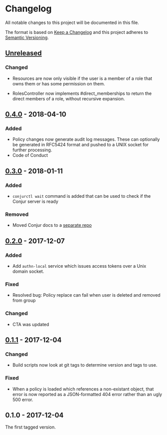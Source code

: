 # Changelog
All notable changes to this project will be documented in this file.

The format is based on [Keep a Changelog](http://keepachangelog.com/en/1.0.0/)
and this project adheres to [Semantic Versioning](http://semver.org/spec/v2.0.0.html).

## [Unreleased]

### Changed
- Resources are now only visible if the user is a member of a role that owns them or has some
permission on them.

- RolesController now implements #direct_memberships to return the
  direct members of a role, without recursive expansion.

## [0.4.0] - 2018-04-10
### Added
- Policy changes now generate audit log messages. These can optionally be generated in RFC5424
format and pushed to a UNIX socket for further processing.
- Code of Conduct

## [0.3.0] - 2018-01-11
### Added
- `conjurctl wait` command is added that can be used to check if the Conjur server is ready

### Removed
- Moved Conjur docs to a [separate repo](https://github.com/cyberark/conjur-org)

## [0.2.0] - 2017-12-07
### Added
- Add `authn-local` service which issues access tokens over a Unix domain socket.

### Fixed
- Resolved bug: Policy replace can fail when user is deleted and removed from group

### Changed
- CTA was updated

## [0.1.1] - 2017-12-04
### Changed
- Build scripts now look at git tags to determine version and tags to use.

### Fixed
- When a policy is loaded which references a non-existant object, that error is now reported as a JSON-formatted 404 error rather than an ugly 500 error.

## 0.1.0 - 2017-12-04

The first tagged version.

[Unreleased]: https://github.com/cyberark/conjur/compare/v0.1.1...HEAD
[0.1.1]: https://github.com/cyberark/conjur/compare/v0.1.0...v0.1.1
[0.2.0]: https://github.com/cyberark/conjur/compare/v0.1.1...v0.2.0
[0.3.0]: https://github.com/cyberark/conjur/compare/v0.2.0...v0.3.0
[0.4.0]: https://github.com/cyberark/conjur/compare/v0.3.0...v0.4.0
